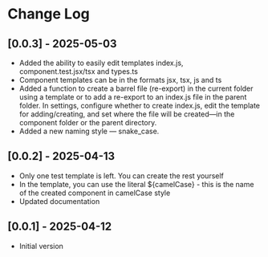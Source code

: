 # Change Log

## [0.0.3] - 2025-05-03

+ Added the ability to easily edit templates index.js, component.test.jsx/tsx and types.ts
+ Component templates can be in the formats jsx, tsx, js and ts
+ Added a function to create a barrel file (re-export) in the current folder using a template or to add a re-export to an index.js file in the parent folder. In settings, configure whether to create index.js, edit the template for adding/creating, and set where the file will be created—in the component folder or the parent directory.
+ Added a new naming style — snake_case.

## [0.0.2] - 2025-04-13

+ Only one test template is left. You can create the rest yourself
+ In the template, you can use the literal ${camelCase} - this is the name of the created component in camelCase style
+ Updated documentation

## [0.0.1] - 2025-04-12

+ Initial version